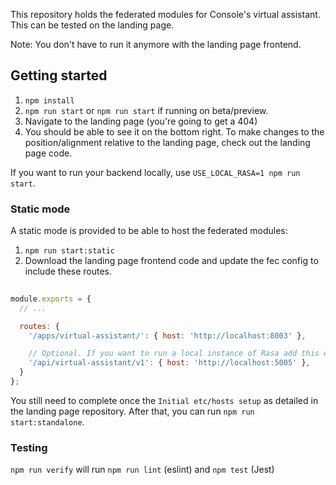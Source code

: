 
This repository holds the federated modules for Console's virtual assistant.
This can be tested on the landing page.

Note: You don't have to run it anymore with the landing page frontend.

## Getting started

1. `npm install`
2. `npm run start` or `npm run start` if running on beta/preview.
3. Navigate to the landing page (you're going to get a 404)
4. You should be able to see it on the bottom right. To make changes to the position/alignment relative to the landing page, check out the landing page code.

If you want to run your backend locally, use `USE_LOCAL_RASA=1 npm run start`.


### Static mode

A static mode is provided to be able to host the federated modules:

1. `npm run start:static`
2. Download the landing page frontend code and update the fec config to include these routes.

```javascript
   
module.exports = {
  // ...

  routes: {
    '/apps/virtual-assistant/': { host: 'http://localhost:8003' },

    // Optional. If you want to run a local instance of Rasa add this entry
    '/api/virtual-assistant/v1': { host: 'http://localhost:5005' },
  }
};
```

You still need to complete once the `Initial etc/hosts setup` as detailed in the landing page repository.
After that, you can run `npm run start:standalone`.


### Testing

`npm run verify` will run `npm run lint` (eslint) and `npm test` (Jest)

